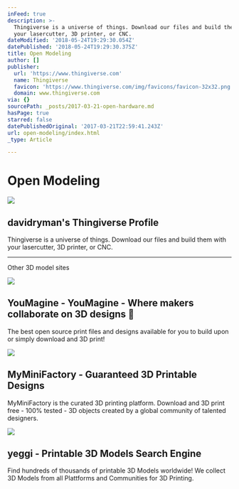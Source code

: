```yaml
---
inFeed: true
description: >-
  Thingiverse is a universe of things. Download our files and build them with
  your lasercutter, 3D printer, or CNC.
dateModified: '2018-05-24T19:29:30.054Z'
datePublished: '2018-05-24T19:29:30.375Z'
title: Open Modeling
author: []
publisher:
  url: 'https://www.thingiverse.com'
  name: Thingiverse
  favicon: 'https://www.thingiverse.com/img/favicons/favicon-32x32.png'
  domain: www.thingiverse.com
via: {}
sourcePath: _posts/2017-03-21-open-hardware.md
hasPage: true
starred: false
datePublishedOriginal: '2017-03-21T22:59:41.243Z'
url: open-modeling/index.html
_type: Article

---
```

# Open Modeling

<article style=""><img src="https://s3-us-west-2.amazonaws.com/the-grid-img/p/889304c7448f345af5c7224359109b48a2e9cb02.jpg" /><h1>davidryman's Thingiverse Profile</h1><p>Thingiverse is a universe of things. Download our files and build them with your lasercutter, 3D printer, or CNC.</p></article>

---

Other 3D model sites

<article style=""><img src="https://s3-us-west-2.amazonaws.com/the-grid-img/p/9dc48de986320c38d606687cc05f47b67709bf2e.jpg" /><h1>YouMagine - YouMagine - Where makers collaborate on 3D designs </h1><p>The best open source print files and designs available for you to build upon or simply download and 3D print!</p></article>

<article style=""><img src="https://s3-us-west-2.amazonaws.com/the-grid-img/p/943801cff0c02a0cfef8d23973c61f8f56c0cd0d.png" /><h1>MyMiniFactory - Guaranteed 3D Printable Designs</h1><p>MyMiniFactory is the curated 3D printing platform. Download and 3D print free - 100% tested - 3D objects created by a global community of talented designers.</p></article>

<article style=""><img src="http://img2.yeggi.com/images_q/1342783/free-3d-object-ultimate-biplane-10-300s-%E3-" /><h1>yeggi - Printable 3D Models Search Engine</h1><p>Find hundreds of thousands of printable 3D Models worldwide! We collect 3D Models from all Plattforms and Communities for 3D Printing.</p></article>